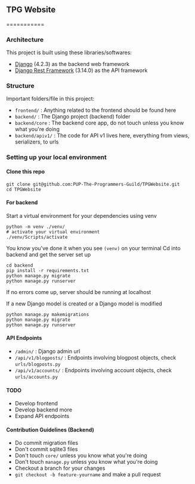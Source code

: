 ## TPG Website
===========

###  Architecture

This project is built using these libraries/softwares:

- [Django](https://www.djangoproject.com/) (4.2.3) as the backend web framework
- [Django Rest Framework](https://www.django-rest-framework.org/) (3.14.0) as the API framework

### Structure

Important folders/file in this project:

- `frontend/` : Anything related to the frontend should be found here
- `backend/` : The Django project (backend) folder
- `backend/core` : The backend core app, do not touch unless you know what you're doing
- `backend/apiv1/` : The code for API v1 lives here, everything from views, serializers, to urls

### Setting up your local environment

#### Clone this repo

```
git clone git@github.com:PUP-The-Programmers-Guild/TPGWebsite.git
cd TPGWebsite
```

#### For backend

Start a virtual environment for your dependencies using venv
```
python -m venv ./venv/
# activate your virtual environment
./venv/Scripts/activate
```

You know you've done it when you see `(venv)` on your terminal
Cd into backend and get the server set up

```
cd backend
pip install -r requirements.txt
python manage.py migrate
python manage.py runserver
```

If no errors come up, server should be running at localhost


If a new Django model is created or a Django model is modified
```
python manage.py makemigrations
python manage.py migrate
python manage.py runserver
```

#### API Endpoints

- `/admin/` : Django admin url
- `/api/v1/blogposts/` : Endpoints involving blogpost objects, check `urls/blogposts.py`
- `/api/v1/accounts/` : Endpoints involving account objects, check `urls/accounts.py`

#### TODO
- Develop frontend
- Develop backend more
- Expand API endpoints

#### Contribution Guidelines (Backend)
- Do commit migration files
- Don't commit sqlite3 files
- Don't touch `core/` unless you know what you're doing
- Don't touch `manage.py` unless you know what you're doing
- Checkout a branch for your changes
- `git checkout -b feature-yourname` and make a pull request
